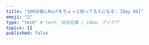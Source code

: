 ```yaml
---
title: "100日後にRustをちょっと知ってる人になる: [Day 48]"
emoji: "🦀"
type: "tech" # tech: 技術記事 / idea: アイデア
topics: []
published: false
---
```

